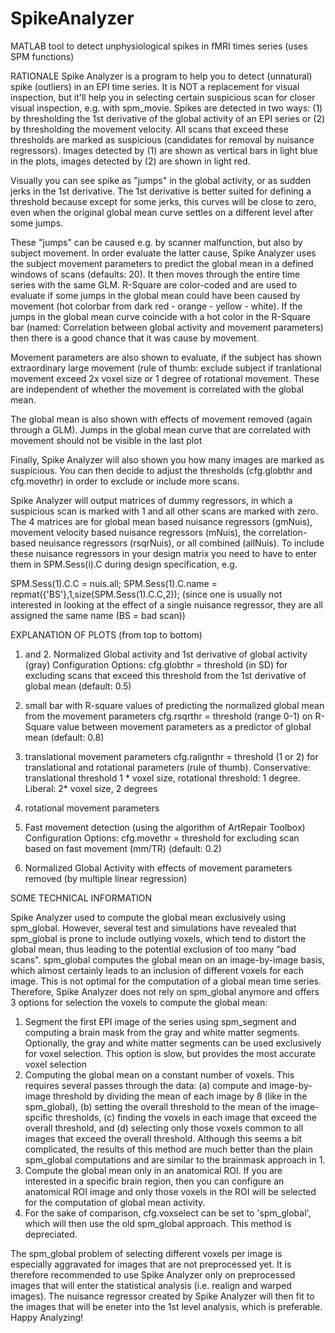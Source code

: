 # SpikeAnalyzer
MATLAB tool to detect unphysiological spikes in fMRI times series (uses SPM functions)

RATIONALE 
Spike Analyzer is a program to help you to detect (unnatural) spike
(outliers) in an EPI time series. It is NOT a replacement for visual
inspection, but it'll help you in selecting certain suspicious scan for
closer visual inspection, e.g. with spm_movie.
Spikes are detected in two ways: (1) by thresholding the 1st derivative
of the global activity of an EPI series or (2) by thresholding the
movement velocity. All scans that exceed these thresholds are marked as
suspicious (candidates for removal by nuisance regressors). Images
detected by (1) are shown as vertical bars in light blue in the plots,
images detected by (2) are shown in light red.

Visually you can see spike as "jumps" in the global activity, or as
sudden jerks in the 1st derivative. The 1st derivative is better suited
for defining a threshold because except for some jerks, this curves will
be close to zero, even when the original global mean curve settles on a
different level after some jumps.

These "jumps" can be caused e.g. by scanner malfunction, but also by
subject movement. In order evaluate the latter cause, Spike Analyzer uses
the subject movement parameters to predict the global mean in a defined
windows of scans (defaults: 20). It then moves through the entire time
series with the same GLM. R-Square are color-coded and are used to
evaluate if some jumps in the global mean could have been caused by
movement (hot colorbar from dark red - orange - yellow - white). If the
jumps in the global mean curve coincide with a hot color in the R-Square
bar (named: Correlation between global activity and movement parameters)
then there is a good chance that it was cause by movement.
 
Movement parameters are also shown to evaluate, if the subject has shown
extraordinary large movement (rule of thumb: exclude subject if
tranlational movement exceed 2x voxel size or 1 degree of rotational
movement. These are independent of whether the movement is correlated
with the global mean.

The global mean is also shown with effects of movement removed (again
through a GLM). Jumps in the global mean curve that are correlated
with movement should not be visible in the last plot

Finally, Spike Analyzer will also shown you how many images are marked as
suspicious. You can then decide to adjust the thresholds (cfg.globthr and
cfg.movethr) in order to exclude or include more scans.

Spike Analyzer will output matrices of dummy regressors, in which a
suspicious scan is marked with 1 and all other scans are marked with
zero. The 4 matrices are for global mean based nuisance regressors
(gmNuis), movement velocity based nuisance regressors (mNuis), the
correlation-based neuisance regressors (rsqrNuis), or all combined
(allNuis). To include these nuisance regressors in your design 
matrix you need to have to enter them in SPM.Sess(i).C during design
specification, e.g. 

SPM.Sess(1).C.C = nuis.all;
SPM.Sess(1).C.name = repmat({'BS'},1,size(SPM.Sess(1).C.C,2));
(since one is usually not interested in looking at the effect of a single
nuisance regressor, they are all assigned the same name (BS = bad scan))

EXPLANATION OF PLOTS (from top to bottom)

1. and 2. Normalized Global activity and 1st derivative of global
   activity (gray) 
   Configuration Options:
   cfg.globthr  = threshold (in SD) for excluding scans that exceed this
                  threshold from the 1st derivative of global mean
                  (default: 0.5) 
3. small bar with R-square values of predicting the normalized global
   mean from the movement parameters
   cfg.rsqrthr  = threshold (range 0-1) on R-Square value between
                  movement parameters as a predictor of global mean
                  (default: 0.8)

4. translational movement parameters
   cfg.ralignthr = threshold (1 or 2) for translational and rotational
   parameters (rule of thumb). Conservative: translational threshold
   1 * voxel size, rotational threshold: 1 degree. Liberal: 2* voxel
   size, 2 degrees
5. rotational movement parameters
6. Fast movement detection (using the algorithm of ArtRepair Toolbox)
   Configuration Options:
   cfg.movethr = threshold for excluding scan based on fast movement
                 (mm/TR) (default: 0.2)

7. Normalized Global Activity with effects of movement parameters removed
   (by multiple linear regression)

SOME TECHNICAL INFORMATION

Spike Analyzer used to compute the global mean exclusively using 
spm_global. However, several test and simulations have revealed that 
spm_global is prone to include outlying voxels, which tend to distort the
global mean, thus leading to the potential exclusion of too many "bad
scans". spm_global computes the global mean on an image-by-image basis,
which almost certainly leads to an inclusion of different voxels for each
image. This is not optimal for the computation of a global mean time
series. Therefore, Spike Analyzer does not rely on spm_global anymore and
offers 3 options for selection the voxels to compute the global mean:
1. Segment the first EPI image of the series using spm_segment and
   computing a brain mask from the gray and white matter segments.
   Optionally, the gray and white matter segments can be used exclusively
   for voxel selection. This option is slow, but provides the most
   accurate voxel selection
2. Computing the global mean on a constant number of voxels. This
   requires several passes through the data: (a) compute and
   image-by-image threshold by dividing the mean of each image by 8 (like
   in the spm_global), (b) setting the overall threshold to the mean of
   the image-spcific thresholds, (c) finding the voxels in each image
   that exceed the overall threshold, and (d) selecting only those voxels
   common to all images that exceed the overall threshold. Although this
   seems a bit complicated, the results of this method are much better
   than the plain spm_global computations and are similar to the
   brainmask approach in 1.
3. Compute the global mean only in an anatomical ROI. If you are
   interested in a specific brain region, then you can configure an
   anatomical ROI image and only those voxels in the ROI will be selected
   for the computation of global mean activity.
4. For the sake of comparison, cfg.voxselect can be set to 'spm_global',
   which will then use the old spm_global approach. This method is
   depreciated.

The spm_global problem of selecting different voxels per image is
especially aggravated for images that are not preprocessed yet. It is
therefore recommended to use Spike Analyzer only on preprocessed images
that will enter the statistical analysis (i.e. realign and warped
images). The nuisance regressor created by Spike Analyzer will then fit
to the images that will be eneter into the 1st level analysis, which is
preferable. Happy Analyzing!
